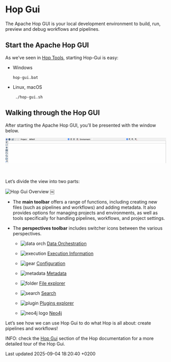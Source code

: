 <div id="header">

# Hop Gui

</div>

<div id="content">

<div id="preamble">

<div class="sectionbody">

<div class="paragraph">

The Apache Hop GUI is your local development environment to build, run, preview and debug workflows and pipelines.

</div>

</div>

</div>

<div class="sect1">

## Start the Apache Hop GUI

<div class="sectionbody">

<div class="paragraph">

As we’ve seen in [Hop Tools](getting-started/hop-tools.H7s7eigyvJ), starting Hop-Gui is easy:

</div>

<div class="exampleblock">

<div class="content">

<div class="dlist">

  - Windows
    
    <div class="openblock">
    
    <div class="content">
    
    <div class="listingblock">
    
    <div class="content">
    
    ``` highlight
    hop-gui.bat
    ```
    
    </div>
    
    </div>
    
    </div>
    
    </div>

  - Linux, macOS
    
    <div class="openblock">
    
    <div class="content">
    
    <div class="listingblock">
    
    <div class="content">
    
    ``` highlight
    ￼./hop-gui.sh
    ```
    
    </div>
    
    </div>
    
    </div>
    
    </div>

</div>

</div>

</div>

</div>

</div>

<div class="sect1">

## Walking through the Hop GUI

<div class="sectionbody">

<div class="paragraph">

After starting the Apache Hop GUI, you’ll be presented with the window below.

</div>

<div class="paragraph">

<span class="image">![Hop Gui Overview](../assets/images/getting-started/gs-hop-gui-overview-1.png)</span>

</div>

<div class="paragraph">

   

</div>

<div class="paragraph">

Let’s divide the view into two parts:

</div>

<div class="paragraph">

<span class="image">![Hop Gui Overview](../assets/images/getting-started/gs-hop-gui-overview-2.png)</span> ￼

</div>

<div class="ulist">

  - The **main toolbar** offers a range of functions, including creating new files (such as pipelines and workflows) and adding metadata. It also provides options for managing projects and environments, as well as tools specifically for handling pipelines, workflows, and project settings.

  - The **perspectives toolbar** includes switcher icons between the various perspectives.
    
    <div class="ulist">
    
      - <span class="image">![data orch](../assets/images/icons/data_orch.svg)</span> [Data Orchestration](hop-gui/perspective-data-orchestration.H7s7eigyvJ)
    
      - <span class="image">![execution](../assets/images/icons/execution.svg)</span> [Execution Information](hop-gui/perspective-execution-information.H7s7eigyvJ)
    
      - <span class="image">![gear](../assets/images/icons/gear.svg)</span> [Configuration](hop-gui/perspective-configuration.H7s7eigyvJ)
    
      - <span class="image">![metadata](../assets/images/icons/metadata.svg)</span> [Metadata](hop-gui/perspective-metadata.H7s7eigyvJ)
    
      - <span class="image">![folder](../assets/images/icons/folder.svg)</span> [File explorer](hop-gui/perspective-file-explorer.H7s7eigyvJ)
    
      - <span class="image">![search](../assets/images/icons/search.svg)</span> [Search](hop-gui/perspective-search.H7s7eigyvJ)
    
      - <span class="image">![plugin](../assets/images/icons/plugin.svg)</span> [Plugins explorer](hop-gui/perspective-plugin.H7s7eigyvJ)
    
      - <span class="image">![neo4j logo](../assets/images/icons/neo4j_logo.svg)</span> [Neo4j](hop-gui/perspective-neo4j.H7s7eigyvJ)
    
    </div>

</div>

<div class="paragraph">

Let’s see how we can use Hop Gui to do what Hop is all about: create pipelines and workflows\!

</div>

<div class="paragraph">

INFO: check the [Hop Gui](../hop-gui/index.H7s7eigyvJ) section of the Hop documentation for a more detailed tour of the Hop Gui.

</div>

</div>

</div>

</div>

<div id="footer">

<div id="footer-text">

Last updated 2025-09-04 18:20:40 +0200

</div>

</div>
